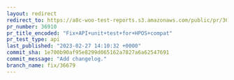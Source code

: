 ```yaml
---
layout: redirect
redirect_to: https://a8c-woo-test-reports.s3.amazonaws.com/public/pr/36910/api/index.html
pr_number: 36910
pr_title_encoded: "Fix+API+unit+test+for+HPOS+compat"
pr_test_type: api
last_published: "2023-02-27 14:10:32 +0000"
commit_sha: 1e700b90af95e8299d065162a7827a6a62547691
commit_message: "Add changelog."
branch_name: fix/36679
---
```

